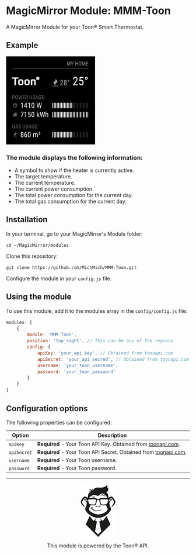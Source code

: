 # MagicMirror Module: MMM-Toon
A MagicMirror Module for your Toon® Smart Thermostat.

## Example

![](.github/example.png)

### The module displays the following information:

* A symbol to show if the heater is currently active.
* The target temperature.
* The current temperature.
* The current power consumption.
* The total power consumption for the current day.
* The total gas consumption for the current day.

## Installation

In your terminal, go to your MagicMirror's Module folder:
````
cd ~/MagicMirror/modules
````

Clone this repository:
````
git clone https://github.com/MichMich/MMM-Toon.git
````

Configure the module in your `config.js` file.

## Using the module

To use this module, add it to the modules array in the `config/config.js` file:
````javascript
modules: [
    {
        module: 'MMM-Toon',
        position: 'top_right', // This can be any of the regions.
        config: {
            apiKey: 'your_api_key', // Obtained from toonapi.com
            apiSecret: 'your_api_secred', // Obtained from toonapi.com
            username: 'your_toon_username',
            password: 'your_toon_password'
        }
    }
]
````

## Configuration options

The following properties can be configured:


<table width="100%">
	<thead>
		<tr>
			<th>Option</th>
			<th width="100%">Description</th>
		</tr>
	</thead>
	<tbody>
		<tr>
			<td><code>apiKey</code></td>
			<td><b>Required</b></code> - Your Toon API Key. Obtained from <a href="http://toonapi.com">toonapi.com</a>.</td>
		</tr>
        	<tr>
			<td><code>apiSecret</code></td>
			<td><b>Required</b></code> - Your Toon API Secret. Obtained from <a href="http://toonapi.com">toonapi.com</a>.</td>
		</tr>
        	<tr>
			<td><code>username</code></td>
			<td><b>Required</b></code> - Your Toon username.</td>
		</tr>
        	<tr>
			<td><code>password</code></td>
			<td><b>Required</b></code> - Your Toon password.</td>
		</tr>
	</tbody>
</table>

---
<p align="center">
    <a href="http://www.toonapi.com"><img src=".github/monkey_bw_2.png" style="width:100px; margin-bottom: 10px" /><br></a>
    This module is powered by the Toon® API.
</p>
